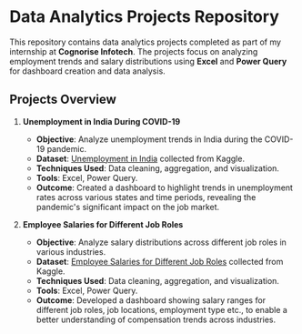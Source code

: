 # Data Analytics Projects Repository

This repository contains data analytics projects completed as part of my internship at **Cognorise Infotech**. The projects focus on analyzing employment trends and salary distributions using **Excel** and **Power Query** for dashboard creation and data analysis.

## Projects Overview

1. **Unemployment in India During COVID-19**
   - **Objective**: Analyze unemployment trends in India during the COVID-19 pandemic.
   - **Dataset**: [Unemployment in India](https://www.kaggle.com/datasets/gokulrajkmv/unemployment-in-india) collected from Kaggle.
   - **Techniques Used**: Data cleaning, aggregation, and visualization.
   - **Tools**: Excel, Power Query.
   - **Outcome**: Created a dashboard to highlight trends in unemployment rates across various states and time periods, revealing the pandemic's significant impact on the job market.

2. **Employee Salaries for Different Job Roles**
   - **Objective**: Analyze salary distributions across different job roles in various industries.
   - **Dataset**: [Employee Salaries for Different Job Roles](https://www.kaggle.com/datasets/inductiveanks/employee-salaries-for-different-job-roles) collected from Kaggle.
   - **Techniques Used**: Data cleaning, aggregation, and visualization.
   - **Tools**: Excel, Power Query.
   - **Outcome**: Developed a dashboard showing salary ranges for different job roles, job locations, employment type etc., to enable a better understanding of compensation trends across industries.
